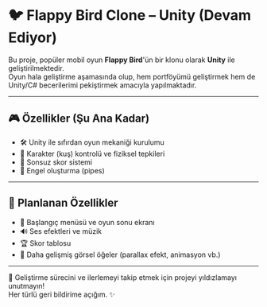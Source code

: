 # 🐦 Flappy Bird Clone – Unity (Devam Ediyor)

Bu proje, popüler mobil oyun **Flappy Bird**'ün bir klonu olarak **Unity** ile geliştirilmektedir.  
Oyun hala geliştirme aşamasında olup, hem portföyümü geliştirmek hem de Unity/C# becerilerimi pekiştirmek amacıyla yapılmaktadır.

---

## 🎮 Özellikler (Şu Ana Kadar)

- 🛠️ Unity ile sıfırdan oyun mekaniği kurulumu  
- 🐤 Karakter (kuş) kontrolü ve fiziksel tepkileri  
- 🧮 Sonsuz skor sistemi  
- 🚧 Engel oluşturma (pipes)

---

## 🔧 Planlanan Özellikler

- 🏁 Başlangıç menüsü ve oyun sonu ekranı  
- 🔊 Ses efektleri ve müzik  
- 🏆 Skor tablosu 
- 🌆 Daha gelişmiş görsel öğeler (parallax efekt, animasyon vb.)

---

📌 Geliştirme sürecini ve ilerlemeyi takip etmek için projeyi yıldızlamayı unutmayın!  
Her türlü geri bildirime açığım. ✨
